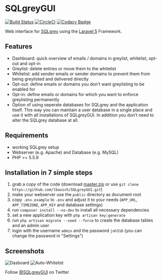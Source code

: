 SQLgreyGUI
==========

[![Build Status](https://travis-ci.org/lbausch/SQLgreyGUI.svg?branch=master)](https://travis-ci.org/lbausch/SQLgreyGUI)
[![CircleCI](https://circleci.com/gh/lbausch/SQLgreyGUI/tree/master.svg?style=shield&circle-token=a1aa5f540878177c22252802a2725e2ed93e6d43)](https://circleci.com/gh/lbausch/SQLgreyGUI/tree/master)
[![Codacy Badge](https://api.codacy.com/project/badge/Grade/88a59ccb64a24a8480a13313cb37599a)](https://www.codacy.com/app/lbausch/SQLgreyGUI?utm_source=github.com&amp;utm_medium=referral&amp;utm_content=lbausch/SQLgreyGUI&amp;utm_campaign=Badge_Grade)

Web interface for [SQLgrey](http://sqlgrey.sourceforge.net/) using the [Laravel 5](https://laravel.com/) Framework.

## Features
* Dashboard: quick overview of emails / domains in greylist, whitelist, opt-out and opt-in
* Greylist: delete entries or move them to the whitelist
* Whitelist: add sender emails or sender domains to prevent them from being greylisted and delivered directly
* Opt-out: define emails or domains you don't want greylisting to be enabled for
* Opt-in: define  emails or domains for which you want to enforce greylisting permanently
* Option of using seperate databases for SQLgrey and the application itself. This way you can maintain a user database in a single place and use it with all installations of SQLgreyGUI. In addition you don't need to alter the SQLgrey database at all.


## Requirements
* working SQLgrey setup
* Webserver (e.g. Apache) and Database (e.g. MySQL)
* PHP >= 5.5.9


## Installation in 7 simple steps
1. grab a copy of the code (download [master.zip](https://github.com/lbausch/SQLgreyGUI/archive/master.zip) or use `git clone https://github.com/lbausch/SQLgreyGUI.git`)
2. make your webserver use the `public` directory as document root
3. copy `.env.example` to `.env` and adjust it to your needs (`APP_URL`, `APP_TIMEZONE`, `APP_KEY` and database settings)
4. run `composer install --no-dev` to install all necessary dependencies
5. set a new application key with `php artisan key:generate`
6. run `php artisan migrate --seed --force` to create the database tables and an admin user
7. login with the username `admin` and the password `joh316` (you can change the password in "Settings")


## Screenshots
![Dasboard](/../screenshots/dashboard.png?raw=true "Dashboard")
![Auto-Whitelist](/../screenshots/auto-whitelist.png?raw=true "Auto-Whitelist")

Follow [@SQLgreyGUI](https://twitter.com/sqlgreygui) on Twitter
